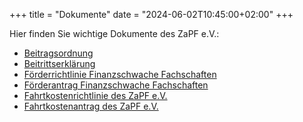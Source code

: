 +++
title = "Dokumente"
date = "2024-06-02T10:45:00+02:00"
+++

Hier finden Sie wichtige Dokumente des ZaPF e.V.:

- [Beitragsordnung](/dokumente/Beitragsordnung_ZaPF_eV.pdf)
- [Beitrittserklärung](/dokumente/Beitrittserklaerung_ZaPFev_2020.pdf)
- [Förderrichtlinie Finanzschwache Fachschaften](/dokumente/Foerderrichtlinie-Finanzschwache-Fachschaften_05-24.pdf)
- [Förderantrag Finanzschwache Fachschaften](/dokumente/FoerderantragFinanzschwacheFachschaften.pdf)
- [Fahrtkostenrichtlinie des ZaPF e.V.](/dokumente/Fahrtkostenrichtlinie_05-24.pdf)
- [Fahrtkostenantrag des ZaPF e.V.](https://pads.zapf.in/s/nk-rmOin8#)